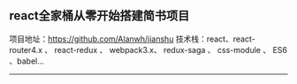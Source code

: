## react全家桶从零开始搭建简书项目

项目地址：https://github.com/Alanwh/jianshu
技术栈：react、react-router4.x 、 react-redux 、 webpack3.x、 redux-saga 、 css-module 、 ES6 、babel...
****